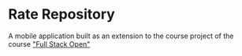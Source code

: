 # Rate Repository

A mobile application built as an extension to the course project of the course ["Full Stack Open"](https://fullstackopen.com/en/)

